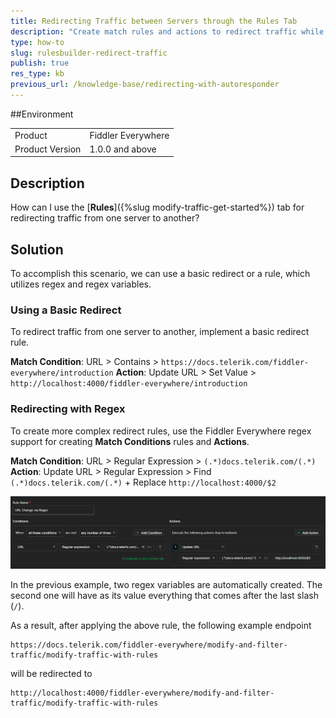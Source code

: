 ```yaml
---
title: Redirecting Traffic between Servers through the Rules Tab
description: "Create match rules and actions to redirect traffic while using regex variables with the Fiddler Everywhere local proxy."
type: how-to
slug: rulesbuilder-redirect-traffic
publish: true
res_type: kb
previous_url: /knowledge-base/redirecting-with-autoresponder
---
```



##Environment

|   |   |
|---|---|
| Product   | Fiddler Everywhere |
| Product Version | 1.0.0 and above  |

## Description

How can I use the [**Rules**]({%slug modify-traffic-get-started%}) tab for redirecting traffic from one server to another?

## Solution

To accomplish this scenario, we can use a basic redirect or a rule, which utilizes regex and regex variables.

### Using a Basic Redirect

To redirect traffic from one server to another, implement a basic redirect rule.

**Match Condition**: URL > Contains > `https://docs.telerik.com/fiddler-everywhere/introduction`
**Action**: Update URL > Set Value > `http://localhost:4000/fiddler-everywhere/introduction`

### Redirecting with Regex

To create more complex redirect rules, use the Fiddler Everywhere regex support for creating **Match Conditions** rules and **Actions**.

**Match Condition**: URL > Regular Expression > `(.*)docs.telerik.com/(.*)`
**Action**: Update URL > Regular Expression > Find `(.*)docs.telerik.com/(.*)` + Replace `http://localhost:4000/$2`

![Creating a rule that uses regular expression to change an URL](../images/kb/regex/rule-with-regex.png)


In the previous example, two regex variables are automatically created. The second one will have as its value everything that comes after the last slash (`/`).

As a result, after applying the above rule, the following example endpoint
```
https://docs.telerik.com/fiddler-everywhere/modify-and-filter-traffic/modify-traffic-with-rules
```
will be redirected to
```
http://localhost:4000/fiddler-everywhere/modify-and-filter-traffic/modify-traffic-with-rules
```

